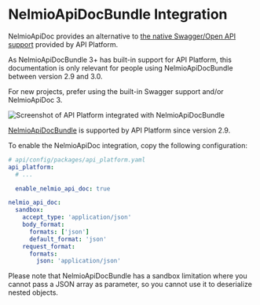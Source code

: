# NelmioApiDocBundle Integration

NelmioApiDoc provides an alternative to [the native Swagger/Open API support](openapi.md) provided by API Platform.

As NelmioApiDocBundle 3+ has built-in support for API Platform, this documentation is only relevant for people using
NelmioApiDocBundle between version 2.9 and 3.0.

For new projects, prefer using the built-in Swagger support and/or NelmioApiDoc 3.

![Screenshot of API Platform integrated with NelmioApiDocBundle](images/NelmioApiDocBundle.png)

[NelmioApiDocBundle](https://github.com/nelmio/NelmioApiDocBundle) is supported by API Platform since version 2.9.

To enable the NelmioApiDoc integration, copy the following configuration:

```yaml
# api/config/packages/api_platform.yaml
api_platform:
  # ...

  enable_nelmio_api_doc: true

nelmio_api_doc:
  sandbox:
    accept_type: 'application/json'
    body_format:
      formats: ['json']
      default_format: 'json'
    request_format:
      formats:
        json: 'application/json'
```

Please note that NelmioApiDocBundle has a sandbox limitation where you cannot pass a JSON array as parameter, so you cannot
use it to deserialize nested objects.
